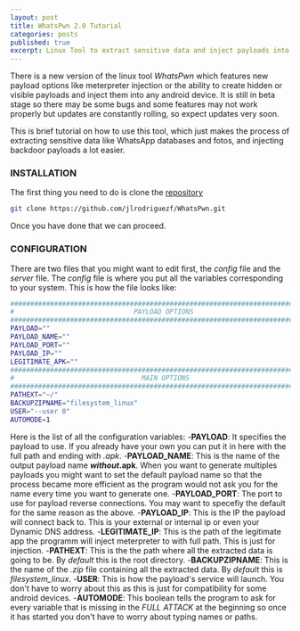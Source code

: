 ```yaml
---
layout: post
title: WhatsPwn 2.0 Tutorial
categories: posts
published: true
excerpt: Linux Tool to extract sensitive data and inject payloads into any Android devices.
---
```


There is a new version of the linux tool _WhatsPwn_ which features new payload options like meterpreter injection or the ability to create hidden or visible payloads and inject them into any android device.
It is still in beta stage so there may be some bugs and some features may not work properly but updates are constantly rolling, so expect updates very soon.

This is  brief tutorial on how to use this tool, which just makes the process of extracting sensitive data like WhatsApp databases and fotos, and injecting backdoor payloads a lot easier.

### INSTALLATION
The first thing you need to do is clone the [repository](https://github.com/jlrodriguezf/WhatsPwn "WhatsPwn Repository")

```bash
git clone https://github.com/jlrodriguezf/WhatsPwn.git
```

Once you have done that we can proceed.

### CONFIGURATION
There are two files that you might want to edit first, the _config_ file and the _server_ file.
The _config_ file is where you put all the variables corresponding to your system.
This is how the file looks like:

```bash
##############################################################################
#                              PAYLOAD OPTIONS                               #
##############################################################################
PAYLOAD=""
PAYLOAD_NAME=""
PAYLOAD_PORT=""
PAYLOAD_IP=""
LEGITIMATE_APK=""
##############################################################################
#                                MAIN OPTIONS                                #
##############################################################################
PATHEXT="~/"
BACKUPZIPNAME="filesystem_linux"
USER="--user 0"
AUTOMODE=1
```
Here is the list of all the configuration variables:
	-__PAYLOAD__: It specifies the payload to use. If you already have your own you can put it in here with the full path and ending with _.apk_.
	-__PAYLOAD\_NAME__: This is the name of the output payload name **_without_.apk**. When you want to generate multiples payloads you might want to set the default payload name so that the process became more efficient as the program would not ask you for the name every time you want to generate one.
	-__PAYLOAD\_PORT__: The port to use for payload reverse connections. You may want to specefiy the default for the same reason as the above.
	-__PAYLOAD\_IP__: This is the IP the payload will connect back to. This is your external or internal ip or even your Dynamic DNS address.
	-__LEGITIMATE\_IP__: This is the path of the legitimate app the programm will inject meterpreter to with full path. This is just for injection.
	-__PATHEXT__: This is the the path where all the extracted data is going to be. By _default_ this is the root directory.
	-__BACKUPZIPNAME__: This is the name of the _.zip_ file containing all the extracted data. By _default_ this is _filesystem\_linux_.
	-__USER__: This is how the payload's service will launch. You don't have to worry about this as this is just for compatibility for some android devices.
	-__AUTOMODE__: This boolean tells the program to ask for every variable that is missing in the _FULL ATTACK_ at the beginning so once it has started you don't have to worry about typing names or paths.